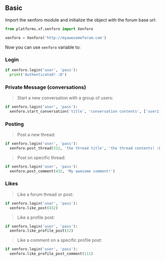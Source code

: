 ## Basic
Import the xenforo module and initialize the object with the forum base url:

```python
from platforms.xf.xenforo import Xenforo

xenforo = Xenforo('http://myawesomeforum.com')
```
Now you can use `xenforo` variable to:

### Login
```python
if xenforo.login('user', 'pass'):
  print('Authenticated! :D')
```
### Private Message (conversations)
> Start a new conversation with a group of users:

```python
if xenforo.login('user', 'pass'):
  xenforo.start_conversation('title', 'conversation contents', ['user1', 'user2', 'user3])
```
### Posting
>  Post a new thread:

```python
if xenforo.login('user', 'pass'):
  xenforo.post_thread(312, 'the thread title', 'the thread contents! :D'):
```
> Post on specific thread:

```python
if xenforo.login('user', 'pass'):
  xenforo.post_comment(432, 'My awesome comment!')
```

### Likes
> Like a forum thread or post:

```python
if xenforo.login('user', 'pass'):
  xenforo.like_post(432)
```

> Like a profile post:

```python
if xenforo.login('user', 'pass'):
  xenforo.like_profile_post(12)
```

> Like a comment on a specific profile post:

```python
if xenforo.login('user', 'pass'):
  xenforo.like_profile_post_comment(111)
```

